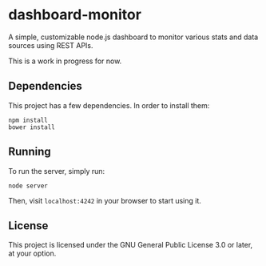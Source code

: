 # dashboard-monitor
A simple, customizable node.js dashboard to monitor various stats and data
sources using REST APIs.

This is a work in progress for now.

## Dependencies
This project has a few dependencies. In order to install them:

```
npm install
bower install
```

## Running
To run the server, simply run:

```
node server
```

Then, visit `localhost:4242` in your browser to start using it.

## License
This project is licensed under the GNU General Public License 3.0 or later, at
your option.
